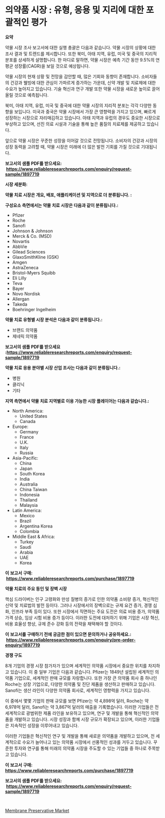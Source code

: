 <p><h1>의약품 시장 : 유형, 응용 및 지리에 대한 포괄적인 평가</h1></p><p><strong>요약</strong></p>
<p><p>약물 시장 조사 보고서에 대한 실행 총괄은 다음과 같습니다. 약물 시장의 상황에 대한 조사 결과 및 트렌드를 제시합니다. 또한 북미, 아태 지역, 유럽, 미국 및 중국의 지리적 분포를 상세하게 설명합니다. 한 마디로 말하면, 약물 시장은 예측 기간 동안 9.5%의 연평균 성장률(CAGR)을 보일 것으로 예상됩니다.</p><p>약물 시장의 현재 상황 및 전망을 감안할 때, 많은 기회와 동향이 존재합니다. 소비자들의 건강과 웰빙에 대한 관심이 가파르게 증가하는 가운데, 신약 개발 및 치료제에 대한 수요가 높아지고 있습니다. 기술 혁신과 연구 개발 또한 약물 시장을 새로운 높이로 끌어올릴 것으로 예측됩니다.</p><p>북미, 아태 지역, 유럽, 미국 및 중국에 대한 약물 시장의 지리적 분포는 각각 다양한 동향을 보입니다. 미국과 중국은 약물 시장에서 가장 큰 영향력을 가지고 있으며, 빠르게 성장하는 시장으로 자리매김하고 있습니다. 아태 지역과 유럽의 경우도 중요한 시장으로 부상하고 있으며, 선진 의료 시설과 기술을 통해 높은 품질의 치료제를 제공하고 있습니다.</p><p>앞으로 약물 시장은 꾸준한 성장을 이어갈 것으로 전망됩니다. 소비자의 건강과 시장의 성장 동력을 고려할 때, 약물 시장은 미래에 더 많은 발전 기회를 가질 것으로 기대됩니다.</p></p>
<p><strong>보고서의 샘플 PDF를 받으세요: &nbsp;<a href="https://www.reliableresearchreports.com/enquiry/request-sample/1897719">https://www.reliableresearchreports.com/enquiry/request-sample/1897719</a></strong></p>
<p><strong>시장 세분화:</strong></p>
<p><strong> 약물 치료 시장은 개요, 배포, 애플리케이션 및 지역으로 더 분류됩니다. :</strong></p>
<p><strong>구성요소 측면에서는 약물 치료 시장은 다음과 같이 분류됩니다.:</strong></p>
<p><ul><li>Pfizer</li><li>Roche</li><li>Sanofi</li><li>Johnson & Johnson</li><li>Merck & Co. (MSD)</li><li>Novartis</li><li>AbbVie</li><li>Gilead Sciences</li><li>GlaxoSmithKline (GSK)</li><li>Amgen</li><li>AstraZeneca</li><li>Bristol-Myers Squibb</li><li>Eli Lilly</li><li>Teva</li><li>Bayer</li><li>Novo Nordisk</li><li>Allergan</li><li>Takeda</li><li>Boehringer Ingelheim</li></ul></p>
<p><strong> 약물 치료 유형별 시장 분석은 다음과 같이 분류됩니다.:</strong></p>
<p><ul><li>브랜드 의약품</li><li>제네릭 의약품</li></ul></p>
<p><strong>보고서의 샘플 PDF를 받으세요 :<a href="https://www.reliableresearchreports.com/enquiry/request-sample/1897719">https://www.reliableresearchreports.com/enquiry/request-sample/1897719</a></strong></p>
<p><strong> 약물 치료 응용 분야별 시장 산업 조사는 다음과 같이 분류됩니다.:</strong></p>
<p><ul><li>병원</li><li>클리닉</li><li>기타</li></ul></p>
<p><strong>지역 측면에서 약물 치료 지역별로 이용 가능한 시장 플레이어는 다음과 같습니다.:</strong></p>
<p><ul>
    <li>
        North America:
        <ul>
            <li>United States</li>
            <li>Canada</li>
        </ul>
    </li>
    <li>
        Europe:
        <ul>
            <li>Germany</li>
            <li>France</li>
            <li>U.K.</li>
            <li>Italy</li>
            <li>Russia</li>
        </ul>
    </li>
    <li>
        Asia-Pacific:
        <ul>
            <li>China</li>
            <li>Japan</li>
            <li>South Korea</li>
            <li>India</li>
            <li>Australia</li>
            <li>China Taiwan</li>
            <li>Indonesia</li>
            <li>Thailand</li>
            <li>Malaysia</li>
        </ul>
    </li>
    <li>
        Latin America:
        <ul>
            <li>Mexico</li>
            <li>Brazil</li>
            <li>Argentina Korea</li>
            <li>Colombia</li>
        </ul>
    </li>
    <li>
        Middle East & Africa:
        <ul>
            <li>Turkey</li>
            <li>Saudi</li>
            <li>Arabia</li>
            <li>UAE</li>
            <li>Korea</li>
        </ul>
    </li>
    </ul></p>
<p><strong>이 보고서 구매: &nbsp;<a href="https://www.reliableresearchreports.com/purchase/1897719">https://www.reliableresearchreports.com/purchase/1897719</a></strong></p>
<p><strong>약물 치료의 주요 동인 및 장벽 시장</strong></p>
<p><p>핵심 드라이버는 인구 고령화와 만성 질병의 증가로 인한 의약품 소비량 증가, 혁신적인 신약 및 치료법의 발전 등이다. 그러나 시장에서의 장벽으로는 규제 요건 증가, 경쟁 심화, 인프라 부족 등이 있다. 또한 시장에서 직면하는 주요 도전은 의료 비용 증가, 의약품 가격 상승, 임상 시험 비용 증가 등이다. 이러한 도전에 대처하기 위해 기업은 시장 혁신, 비용 효율성 향상, 규제 준수 강화 등의 전략을 채택해야 할 것이다.</p></p>
<p><strong>이 보고서를 구매하기 전에 궁금한 점이 있으면 문의하거나 공유하세요.: &nbsp;<a href="https://www.reliableresearchreports.com/enquiry/pre-order-enquiry/1897719">https://www.reliableresearchreports.com/enquiry/pre-order-enquiry/1897719</a></strong></p>
<p><strong>경쟁 구도</strong></p>
<p><p>8개 기업의 경쟁 시장 참가자가 있으며 세계적인 의약품 시장에서 중요한 위치를 차지하고 있습니다. 이 중 일부 기업은 다음과 같습니다. Pfizer는 1849년 설립된 세계적인 의약품 기업으로, 세계적인 판매 규모를 자랑합니다. 또한 가장 큰 의약품 회사 중 하나인 Roche는 상장 기업으로, 다양한 의약품 및 진단 제품을 생산하고 판매하고 있습니다. Sanofi는 생산 라인이 다양한 의약품 회사로, 세계적인 영향력을 가지고 있습니다.</p><p>이 중에서 몇몇 기업의 판매 규모를 보면 Pfizer는 약 4,898억 달러, Roche는 약 6,978억 달러, Sanofi는 약 3,867억 달러의 매출을 기록했습니다. 이러한 기업들은 전 세계적으로 광범위한 제품 라인을 보유하고 있으며, 연구 및 개발을 통해 혁신적인 의약품을 개발하고 있습니다. 시장 성장과 함께 시장 규모가 확장되고 있으며, 이러한 기업들은 지속적인 성장을 이루어내고 있습니다.</p><p>이러한 기업들은 혁신적인 연구 및 개발을 통해 새로운 의약품을 개발하고 있으며, 전 세계적으로 수요가 늘어나고 있는 의약품 시장에서 선풍적인 성과를 거두고 있습니다. 꾸준한 투자와 연구를 통해 미래의 의약품 시장을 주도할 수 있는 기업들 중 하나로 주목받고 있습니다.</p></p>
<p><strong>이 보고서 구매: &nbsp; <a href="https://www.reliableresearchreports.com/purchase/1897719">https://www.reliableresearchreports.com/purchase/1897719</a></strong></p>
<p><strong>보고서의 샘플 PDF를 받으세요: &nbsp;<a href="https://www.reliableresearchreports.com/enquiry/request-sample/1897719">https://www.reliableresearchreports.com/enquiry/request-sample/1897719</a></strong><strong></strong></p>
<p>&nbsp;</p>
<p><p><a href="https://github.com/Hazelklievgspy6vdcsmu106w/Market-Research-Report-List-1/blob/main/membrane-preservative-market.md">Membrane Preservative Market</a></p></p>